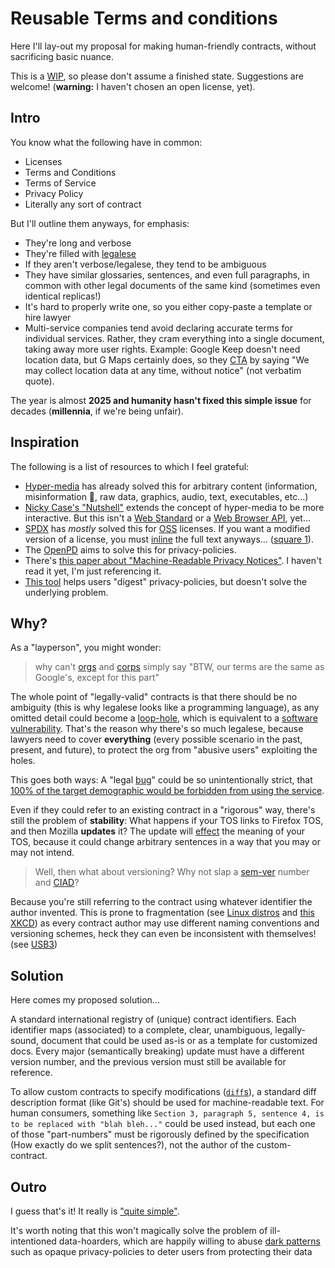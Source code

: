 # Reusable Terms and conditions
Here I'll lay-out my proposal for making human-friendly contracts, without sacrificing basic nuance.

This is a [WIP](https://en.wikipedia.org/wiki/Work_in_process), so please don't assume a finished state. Suggestions are welcome! (**warning:** I haven't chosen an open license, yet).

## Intro
You know what the following have in common:
- Licenses
- Terms and Conditions
- Terms of Service
- Privacy Policy
- Literally any sort of contract

But I'll outline them anyways, for emphasis:
- They're long and verbose
- They're filled with [legalese](https://en.wikipedia.org/wiki/Legal_writing#Legalese)
- If they aren't verbose/legalese, they tend to be ambiguous
- They have similar glossaries, sentences, and even full paragraphs, in common with other legal documents of the same kind (sometimes even identical replicas!)
- It's hard to properly write one, so you either copy-paste a template or hire lawyer
- Multi-service companies tend avoid declaring accurate terms for individual services. Rather, they cram everything into a single document, taking away more user rights. Example: Google Keep doesn't need location data, but G Maps certainly does, so they [CTA](https://en.wikipedia.org/wiki/Cover_your_ass) by saying "We may collect location data at any time, without notice" (not verbatim quote).

The year is almost **2025 and humanity hasn't fixed this simple issue** for decades (**millennia**, if we're being unfair).

## Inspiration
The following is a list of resources to which I feel grateful:
- [Hyper-media](https://en.wikipedia.org/wiki/Hypermedia) has already solved this for arbitrary content (information, misinformation 🤡, raw data, graphics, audio, text, executables, etc...)
- [Nicky Case's "Nutshell"](https://ncase.me/nutshell) extends the concept of hyper-media to be more interactive. But this isn't a [Web Standard](https://en.wikipedia.org/wiki/Web_standards) or a [Web Browser API](https://developer.mozilla.org/en-US/docs/Web/API), yet...
- [SPDX](https://en.wikipedia.org/wiki/Software_Package_Data_Exchange) has _mostly_ solved this for [OSS](https://en.wikipedia.org/wiki/Open-source_software) licenses. If you want a modified version of a license, you must [inline](https://en.wikipedia.org/wiki/Inline_expansion) the full text anyways... ([square 1](https://en.wiktionary.org/wiki/back_to_square_one)).
- The [OpenPD](https://openpd.org/) aims to solve this for privacy-policies.
- There's [this paper about "Machine-Readable Privacy Notices"](https://ieeexplore.ieee.org/document/10386763). I haven't read it yet, I'm just referencing it.
- [This tool](https://rejectconvenience.com/privacy-visualizer) helps users "digest" privacy-policies, but doesn't solve the underlying problem.

## Why?
As a "layperson", you might wonder:
> why can't [orgs](https://en.wikipedia.org/wiki/Organization) and [corps](https://en.wikipedia.org/wiki/Corporation) simply say
> "BTW, our terms are the same as Google's, except for this part"

The whole point of "legally-valid" contracts is that there should be no ambiguity (this is why legalese looks like a programming language), as any omitted detail could become a [loop-hole](https://en.wikipedia.org/wiki/Loophole), which is equivalent to a [software vulnerability](https://en.wikipedia.org/wiki/Vulnerability_(computer_security)). That's the reason why there's so much legalese, because lawyers need to cover **everything** (every possible scenario in the past, present, and future), to protect the org from "abusive users" exploiting the holes.

This goes both ways: A "legal [bug](https://en.wikipedia.org/wiki/Software_bug)" could be so unintentionally strict, that [100% of the target demographic would be forbidden from using the service](https://web.archive.org/web/20241008105526/https://github.com/WinampDesktop/winamp/issues/2656).

Even if they could refer to an existing contract in a "rigorous" way, there's still the problem of **stability**: What happens if your TOS links to Firefox TOS, and then Mozilla **updates** it? The update will [effect](æfect.md) the meaning of your TOS, because it could change arbitrary sentences in a way that you may or may not intend.

> Well, then what about versioning? Why not slap a [sem-ver](https://semver.org/) number and [CIAD](https://en.wiktionary.org/wiki/call_it_a_day)?

Because you're still referring to the contract using whatever identifier the author invented. This is prone to fragmentation (see [Linux distros](https://itsfoss.com/desktop-linux-torvalds/) and [this XKCD](https://xkcd.com/927/)) as every contract author may use different naming conventions and versioning schemes, heck they can even be inconsistent with themselves! (see [USB3](https://news.ycombinator.com/item?id=31069128))

## Solution
Here comes my proposed solution...

A standard international registry of (unique) contract identifiers. Each identifier maps (associated) to a complete, clear, unambiguous, legally-sound, document that could be used as-is or as a template for customized docs. Every major (semantically breaking) update must have a different version number, and the previous version must still be available for reference.

To allow custom contracts to specify modifications ([`diff`s](https://en.wikipedia.org/wiki/File_comparison)), a standard diff description format (like Git's) should be used for machine-readable text. For human consumers, something like `Section 3, paragraph 5, sentence 4, is to be replaced with "blah bleh..."` could be used instead, but each one of those "part-numbers" must be rigorously defined by the specification (How exactly do we split sentences?), not the author of the custom-contract.

## Outro
I guess that's it! It really is ["quite simple"](https://youtu.be/7iHGoBVLtyY).

It's worth noting that this won't magically solve the problem of ill-intentioned data-hoarders, which are happily willing to abuse [dark patterns](https://www.deceptive.design/) such as opaque privacy-policies to deter users from protecting their data

